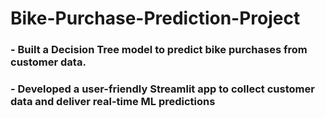 # Bike-Purchase-Prediction-Project
### - Built a Decision Tree model to predict bike purchases from customer data.
### - Developed a user-friendly Streamlit app to collect customer data and deliver real-time ML predictions
